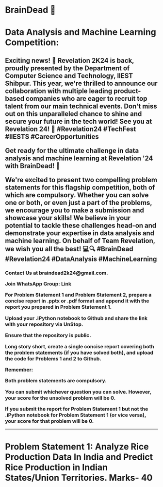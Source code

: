 # BrainDead 🧠
<h1>Data Analysis and Machine Learning Competition:</h1>
<h2>Exciting news! 🎉 Revelation 2K24 is back, proudly presented by the Department of Computer Science and Technology, IIEST Shibpur. This year, we're thrilled to announce our collaboration with multiple leading product-based companies who are eager to recruit top talent from our main technical events.
Don't miss out on this unparalleled chance to shine and secure your future in the tech world! See you at Revelation 24!
 🚀 #Revelation24 #TechFest #IIESTS #CareerOpportunities



Get ready for the ultimate challenge in data analysis and machine learning at Revelation '24 with BrainDead! 🚀

We're excited to present two compelling problem statements for this flagship competition, both of which are compulsory. Whether you can solve one or both, or even just a part of the problems, we encourage you to make a submission and showcase your skills!
We believe in your potential to tackle these challenges head-on and demonstrate your expertise in data analysis and machine learning. On behalf of Team Revelation, we wish you all the best! 💻🔍 #BrainDead #Revelation24 #DataAnalysis #MachineLearning



</h2>

<h3>Contact Us at braindead2k24@gmail.com.
 
Join WhatsApp Group: Link

For Problem Statement 1 and  Problem Statement 2, prepare a concise report in .pptx or .pdf format and append it with the report you prepared in Problem Statement 1. 

Upload your .iPython notebook to Github and share the link with your repository via UnStop. 

Ensure that the repository is public.

Long story short, create a single concise report covering both the problem statements (if you have solved both), and upload the code for Problems 1 and 2 to Github.

Remember:

Both problem statements are compulsory.

You can submit whichever question you can solve. However, your score for the unsolved problem will be 0.

If you submit the report for Problem Statement 1 but not the .iPython notebook for Problem Statement 1 (or vice versa), your score for that problem will be 0.
</h3>

<hr>

<h1>Problem Statement 1: Analyze Rice Production Data In India and Predict Rice Production in Indian States/Union Territories.                                                     
                                                                                                                            Marks- 40</h1>
